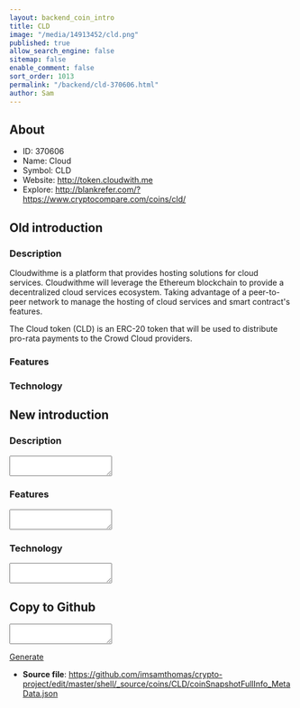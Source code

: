 ```yaml
---
layout: backend_coin_intro
title: CLD
image: "/media/14913452/cld.png"
published: true
allow_search_engine: false
sitemap: false
enable_comment: false
sort_order: 1013
permalink: "/backend/cld-370606.html"
author: Sam
---
```


## About

- ID: 370606
- Name: Cloud
- Symbol: CLD
- Website: http://token.cloudwith.me
- Explore: http://blankrefer.com/?https://www.cryptocompare.com/coins/cld/


## Old introduction

### Description

<p>Cloudwithme is a platform that provides hosting solutions for cloud services. Cloudwithme will leverage the Ethereum blockchain to provide a decentralized cloud services ecosystem. Taking advantage of a peer-to-peer network to manage the hosting of cloud services and smart contract&#39;s features.</p><p>The Cloud token (CLD) is an ERC-20 token that will be used to distribute pro-rata payments to the Crowd Cloud providers.</p>

### Features


### Technology




## New introduction


### Description
<textarea id="meta_description" name="description"></textarea>

### Features
<textarea id="meta_features" name="features"></textarea>

### Technology
<textarea id="meta_technology" name="technology"></textarea>


## Copy to Github

<textarea id="coinsnapshotfullinfo_metadata"></textarea>

<a href="#gen" onclick="generateMetaDatJson()">Generate</a>

- **Source file**: <a href="https://github.com/imsamthomas/crypto-project/edit/master/shell/_source/coins/CLD/coinSnapshotFullInfo_MetaData.json">https://github.com/imsamthomas/crypto-project/edit/master/shell/_source/coins/CLD/coinSnapshotFullInfo_MetaData.json</a>

